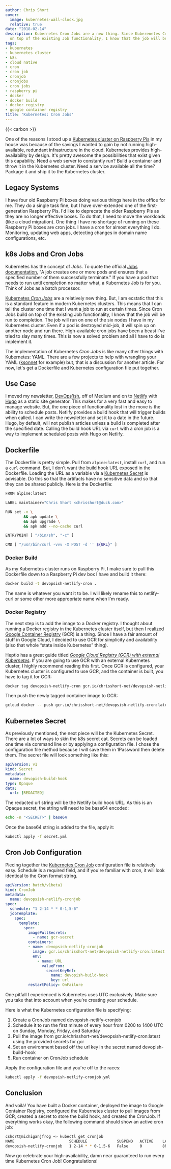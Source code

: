 ```yaml
---
author: Chris Short
cover:
  image: kubernetes-wall-clock.jpg
  relative: true
date: "2018-02-14"
description: Kubernetes Cron Jobs are a new thing. Since Kuberenetes Cron Jobs build
  on top of the existing Job functionality, I know that the job will be run to completion.
tags:
- kubernetes
- kubernetes cluster
- k8s
- cloud native
- cron
- cron job
- cronjob
- cronjobs
- cron jobs
- raspberry pi
- docker
- docker build
- docker registry
- google container registry
title: 'Kubernetes: Cron Jobs'
---
```


{{< carbon >}}

One of the reasons I stood up a [Kubernetes cluster on Raspberry Pis](/my-raspberry-pi-kubernetes-cluster/) in my house was because of the savings I wanted to gain by not running high-available, redundant infrastructure in the cloud. Kubernetes provides high-availability by design. It's pretty awesome the possibilities that exist given this capability. Need a web server to constantly run? Build a container and throw it in the Kubernetes cluster. Need a service available all the time? Package it and ship it to the Kubernetes cluster.

## Legacy Systems

I have four old Raspberry Pi boxes doing various things here in the office for me. They do a single task fine, but I have over-extended one of the first-generation Raspberry Pis. I'd like to deprecate the older Raspberry Pis as they are no longer effective boxes. To do that, I need to move the workloads (like a cloud migration). One thing I have no shortage of running on these Raspberry Pi boxes are cron jobs. I have a cron for almost everything I do. Monitoring, updating web apps, detecting changes in domain name configurations, etc.

## k8s Jobs and Cron Jobs

Kubernetes has the concept of *Jobs*. To quote the official [Jobs documentation](https://kubernetes.io/docs/concepts/workloads/controllers/jobs-run-to-completion/#what-is-a-job), "A job creates one or more pods and ensures that a specified number of them successfully terminate." If you have a pod that needs to run until completion no matter what, a Kubernetes Job is for you. Think of Jobs as a batch processor.

[Kubernetes *Cron Jobs*](https://kubernetes.io/docs/concepts/workloads/controllers/cron-jobs/) are a relatively new thing. But, I am ecstatic that this is a standard feature in modern Kubernetes clusters. This means that I can tell the cluster one time that I want a job to run at certain times. Since Cron Jobs build on top of the existing Job functionality, I know that the job will be run to completion. The job will run on one of the six nodes I have in my Kubernetes cluster. Even if a pod is destroyed mid-job, it will spin up on another node and run there. High-available cron jobs have been a beast I've tried to slay many times. This is now a solved problem and all I have to do is implement it.

The implementation of Kubernetes *Cron Jobs* is like many other things with Kubernetes: YAML. There are a few projects to help with wrangling your YAML ([ksonnet](https://github.com/ksonnet/ksonnet) for example) but, that is a discussion for another article. For now, let's get a Dockerfile and Kubernetes configuration file put together.

## Use Case

I moved my newsletter, [DevOps'ish](https://devopsish.com/), off of Medium and on to [Netlify](https://www.netlify.com/) with [Hugo](http://gohugo.io/) as a static site generator. This makes for a very fast and easy to manage website. But, the one piece of functionality lost in the move is the ability to schedule posts. Netlify provides a build hook that will trigger builds when called. I can write the newsletter and set it to a date in the future. Hugo, by default, will not publish articles unless a build is completed after the specified date. Calling the build hook URL via `curl` with a cron job is a way to implement scheduled posts with Hugo on Netlify.

## Dockerfile

The Dockerfile is pretty simple. Pull from `alpine:latest`, install `curl`, and run a `curl` command. But, I don't want the build hook URL exposed in the Dockerfile. Loading the URL as a variable via a [Kubernetes Secret](https://kubernetes.io/docs/concepts/configuration/secret/) is advisable. Do this so that the artifacts have no sensitive data and so that they can be shared publicly. Here is the Dockerfile:

```bash
FROM alpine:latest

LABEL maintainer="Chris Short <chrisshort@duck.com>"

RUN set -x \
        && apk update \
        && apk upgrade \
        && apk add --no-cache curl

ENTRYPOINT [ "/bin/sh", "-c" ]

CMD [ "/usr/bin/curl -vvv -X POST -d '' ${URL}" ]
```

### Docker Build

As my Kubernetes cluster runs on Raspberry Pi, I make sure to pull this Dockerfile down to a Raspberry Pi dev box I have and build it there:

```bash
docker build -t devopsish-netlify-cron .
```

The name is whatever you want it to be. I will likely rename this to netlify-curl or some other more appropriate name when I'm ready.

### Docker Registry

The next step is to add the image to a Docker registry. I thought about running a Docker registry in the Kubernetes cluster itself, but then I realized [Google Container Registry](https://cloud.google.com/container-registry/) (GCR) is a thing. Since I have a fair amount of stuff in Google Cloud, I decided to use GCR for simplicity and availability (also that whole “state inside Kubernetes” thing).

Heptio has a great guide titled [*Google Cloud Registry (GCR) with external Kubernetes*](https://web.archive.org/web/20181109070044/http://docs.heptio.com/content/private-registries/pr-gcr.html). If you are going to use GCR with an external Kubernetes cluster, I highly recommend reading this first. Once GCR is configured, your Kubernetes cluster is configured to use GCR, and the container is built, you have to tag it for GCR:

```bash
docker tag devopsish-netlify-cron gcr.io/chrisshort-net/devopsish-netlify-cron
```

Then push the newly tagged container image to GCR:

```bash
gcloud docker -- push gcr.io/chrisshort-net/devopsish-netlify-cron:latest
```

## Kubernetes Secret

As previously mentioned, the next piece will be the Kubernetes Secret. There are a lot of ways to skin the k8s secret cat. Secrets can be loaded one time via command line or by applying a configuration file. I chose the configuration file method because I will save them in 1Password then delete them. The secret file will look something like this:

```yaml
apiVersion: v1
kind: Secret
metadata:
  name: devopish-build-hook
type: Opaque
data:
  url: [REDACTED]
```

The redacted url string will be the Netlify build hook URL. As this is an Opaque secret, the string will need to be base64 encoded:

```bash
echo -n "<SECRET>" | base64
```

Once the base64 string is added to the file, apply it:

```bash
kubectl apply -f secret.yml
```

## Cron Job Configuration

Piecing together the [Kubernetes Cron Job](https://kubernetes.io/docs/concepts/workloads/controllers/cron-jobs) configuration file is relatively easy. Schedule is a required field, and if you're familiar with cron, it will look identical to the Cron format string.

```yaml
apiVersion: batch/v1beta1
kind: CronJob
metadata:
  name: devopsish-netlify-cronjob
spec:
  schedule: "1 2-14 * * 0-1,5-6"
  jobTemplate:
    spec:
      template:
        spec:
          imagePullSecrets:
            - name: gcr-secret
          containers:
          - name: devopsish-netlify-cronjob
            image: gcr.io/chrisshort-net/devopsish-netlify-cron:latest
            env:
              - name: URL
                valueFrom:
                  secretKeyRef:
                    name: devopish-build-hook
                    key: url
          restartPolicy: OnFailure
```

One pitfall I experienced is Kubernetes uses UTC exclusively. Make sure you take that into account when you're creating your schedule.

Here is what the Kubernetes configuration file is specifying:

1. Create a CronJob named devopsish-netlify-cronjob
2. Schedule it to run the first minute of every hour from 0200 to 1400 UTC on Sunday, Monday, Friday, and Saturday
3. Pull the image from gcr.io/chrisshort-net/devopsish-netlify-cron:latest using the provided secrets for gcr
4. Set an environment based off the url key in the secret named devopish-build-hook
5. Run container on CronJob schedule

Apply the configuration file and you're off to the races:

```bash
kubectl apply -f devopsish-netlify-cronjob.yml
```

## Conclusion

And voilà! You have built a Docker container, deployed the image to Google Container Registry, configured the Kubernetes cluster to pull images from GCR, created a secret to store the build hook, and created the CronJob. If everything works okay, the following command should show an active cron job:

```bash
cshort@michiganjfrog ~> kubectl get cronjob
NAME                        SCHEDULE             SUSPEND   ACTIVE    LAST SCHEDULE   AGE
devopsish-netlify-cronjob   1 2-14 * * 0-1,5-6   False     0         8h              2d
```

Now go celebrate your high-availability, damn near guaranteed to run every time Kubernetes Cron Job! Congratulations!

